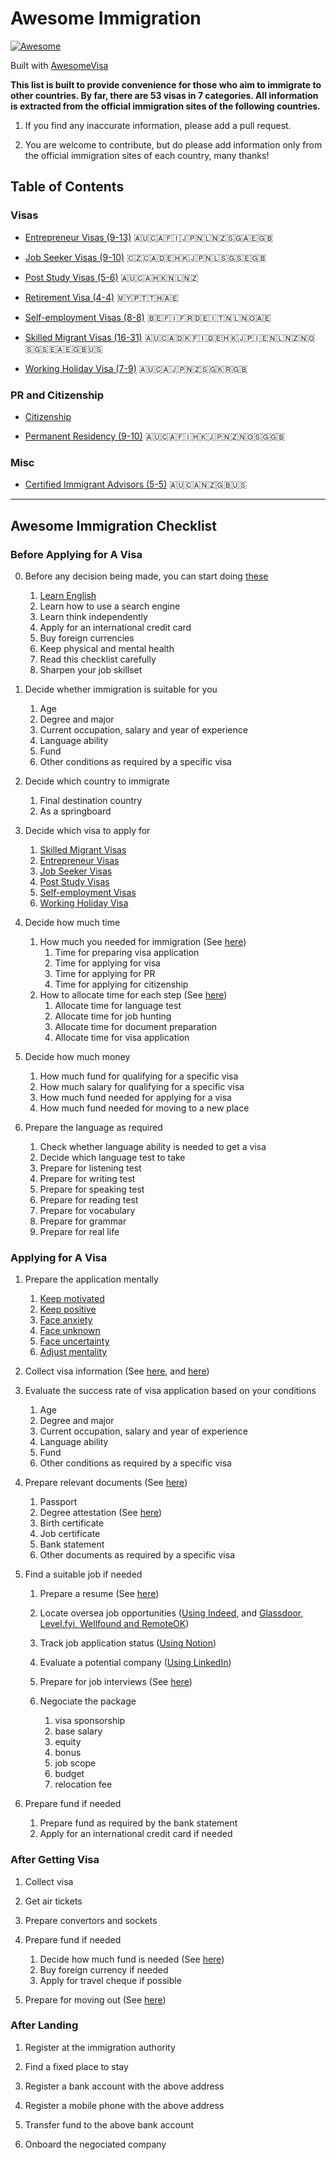 # Awesome Immigration

[![Awesome](https://awesome.re/badge-flat2.svg)](https://awesome.re)

Built with [AwesomeVisa](https://awesomevisa.com)

__This list is built to provide convenience for those who aim to immigrate to other countries. By far, there are 53 visas in 7 categories. All information is extracted from the official immigration sites of the following countries.__

1. If you find any inaccurate information, please add a pull request.

2. You are welcome to contribute, but do please add information only from the official immigration sites of each country, many thanks!

## Table of Contents

### Visas

- [Entrepreneur Visas (9-13)](https://github.com/AwesomeVisa/awesome-immigration/blob/master/entrepreneur.md) 🇦🇺🇨🇦🇫🇮🇯🇵🇳🇱🇳🇿🇸🇬🇦🇪🇬🇧

- [Job Seeker Visas (9-10)](https://github.com/AwesomeVisa/awesome-immigration/blob/master/jobseeker.md) 🇨🇿🇨🇦🇩🇪🇭🇰🇯🇵🇳🇱🇸🇬🇸🇪🇬🇧

- [Post Study Visas (5-6)](https://github.com/AwesomeVisa/awesome-immigration/blob/master/post_study.md) 🇦🇺🇨🇦🇭🇰🇳🇱🇳🇿

- [Retirement Visa (4-4)](https://github.com/AwesomeVisa/awesome-immigration/blob/master/retirement.md) 🇲🇾🇵🇹🇹🇭🇦🇪

- [Self-employment Visas (8-8)](https://github.com/AwesomeVisa/awesome-immigration/blob/master/self_employment.md) 🇧🇪🇫🇮🇫🇷🇩🇪🇮🇹🇳🇱🇳🇴🇦🇪

- [Skilled Migrant Visas (16-31)](https://github.com/AwesomeVisa/awesome-immigration/blob/master/skilled.md) 🇦🇺🇨🇦🇩🇰🇫🇮🇩🇪🇭🇰🇯🇵🇮🇪🇳🇱🇳🇿🇳🇴🇸🇬🇸🇪🇦🇪🇬🇧🇺🇸

- [Working Holiday Visa (7-9)](https://github.com/AwesomeVisa/awesome-immigration/blob/master/whv.md) 🇦🇺🇨🇦🇯🇵🇳🇿🇸🇬🇰🇷🇬🇧

### PR and Citizenship

- [Citizenship](https://github.com/AwesomeVisa/awesome-immigration/blob/master/citizenship.md)

- [Permanent Residency (9-10)](https://github.com/AwesomeVisa/awesome-immigration/blob/master/PR.md) 🇦🇺🇨🇦🇫🇮🇭🇰🇯🇵🇳🇿🇳🇴🇸🇬🇬🇧

### Misc

- [Certified Immigrant Advisors (5-5)](https://github.com/AwesomeVisa/awesome-immigration/blob/master/advisor.md) 🇦🇺🇨🇦🇳🇿🇬🇧🇺🇸

---

## Awesome Immigration Checklist

### Before Applying for A Visa

0. Before any decision being made, you can start doing [these](https://letters.acacess.com/exodus-2-7/)

   1. [Learn English](https://letters.acacess.com/exodus-2-10/)
   2. Learn how to use a search engine
   3. Learn think independently
   4. Apply for an international credit card
   5. Buy foreign currencies
   6. Keep physical and mental health
   7. Read this checklist carefully
   8. Sharpen your job skillset

2. Decide whether immigration is suitable for you

   1. Age
   2. Degree and major
   3. Current occupation, salary and year of experience
   4. Language ability
   5. Fund
   6. Other conditions as required by a specific visa

3. Decide which country to immigrate

   1. Final destination country
   2. As a springboard 

4. Decide which visa to apply for

   1. [Skilled Migrant Visas](https://github.com/AwesomeVisa/awesome-immigration/blob/master/skilled.md)
   2. [Entrepreneur Visas](https://github.com/AwesomeVisa/awesome-immigration/blob/master/entrepreneur.md)
   3. [Job Seeker Visas](https://github.com/AwesomeVisa/awesome-immigration/blob/master/jobseeker.md)
   4. [Post Study Visas](https://github.com/AwesomeVisa/awesome-immigration/blob/master/post_study.md)
   5. [Self-employment Visas](https://github.com/AwesomeVisa/awesome-immigration/blob/master/self_employment.md)
   6. [Working Holiday Visa](https://github.com/AwesomeVisa/awesome-immigration/blob/master/whv.md)
  
5. Decide how much time

   1. How much you needed for immigration (See [here](https://letters.acacess.com/exodus-2-19/))
      1. Time for preparing visa application
      2. Time for applying for visa
      3. Time for applying for PR
      4. Time for applying for citizenship 
   3. How to allocate time for each step (See [here](https://letters.acacess.com/exodus-2-17/))
      1. Allocate time for language test
      2. Allocate time for job hunting
      3. Allocate time for document preparation
      4. Allocate time for visa application
     
6. Decide how much money

    1. How much fund for qualifying for a specific visa
    2. How much salary for qualifying for a specific visa
    3. How much fund needed for applying for a visa
    4. How much fund needed for moving to a new place

8. Prepare the language as required

   1. Check whether language ability is needed to get a visa
   2. Decide which language test to take
   3. Prepare for listening test
   4. Prepare for writing test
   5. Prepare for speaking test
   6. Prepare for reading test
   7. Prepare for vocabulary
   8. Prepare for grammar
   9. Prepare for real life

### Applying for A Visa

1. Prepare the application mentally
   1. [Keep motivated](https://letters.acacess.com/exodus-2-22/)
   2. [Keep positive](https://letters.acacess.com/exodus-2-16/)
   3. [Face anxiety](https://letters.acacess.com/exodus-2-11/)
   4. [Face unknown](https://letters.acacess.com/exodus-2-9/)
   5. [Face uncertainty](https://letters.acacess.com/exodus-1-15/)
   6. [Adjust mentality](https://letters.acacess.com/exodus-1-4/)

2. Collect visa information (See [here](https://letters.acacess.com/exodus-2-1/), and [here](https://letters.acacess.com/exodus-03/))

3. Evaluate the success rate of visa application based on your conditions

   1. Age
   2. Degree and major
   3. Current occupation, salary and year of experience
   4. Language ability
   5. Fund
   6. Other conditions as required by a specific visa

4. Prepare relevant documents (See [here](https://letters.acacess.com/exodus-2-21/))

   1. Passport
   2. Degree attestation (See [here](https://letters.acacess.com/exodus-2-23/))
   3. Birth certificate
   4. Job certificate
   5. Bank statement
   6. Other documents as required by a specific visa

5. Find a suitable job if needed

   1. Prepare a resume (See [here](https://letters.acacess.com/exodus-06/))
   2. Locate oversea job opportunities ([Using Indeed](https://letters.acacess.com/exodus-02/), and [Glassdoor, Level.fyi, Wellfound and RemoteOK](https://letters.acacess.com/exodus-2-14/))
   3. Track job application status ([Using Notion](https://letters.acacess.com/exodus-2-8/))
   4. Evaluate a potential company ([Using LinkedIn](https://letters.acacess.com/exodus-2-4/))
   5. Prepare for job interviews (See [here](https://letters.acacess.com/exodus-09/))
   6. Negociate the package

      1. visa sponsorship
      2. base salary
      3. equity
      4. bonus
      5. job scope
      6. budget
      7. relocation fee

6. Prepare fund if needed
   
   1. Prepare fund as required by the bank statement
   2. Apply for an international credit card if needed

### After Getting Visa

1. Collect visa 

2. Get air tickets

3. Prepare convertors and sockets

4. Prepare fund if needed
   
   1. Decide how much fund is needed (See [here](https://letters.acacess.com/exodus-2-3/))
   2. Buy foreign currency if needed
   3. Apply for travel cheque if possible
  
5. Prepare for moving out (See [here](https://letters.acacess.com/exodus-2-25/))

### After Landing

1. Register at the immigration authority

2. Find a fixed place to stay

3. Register a bank account with the above address

4. Register a mobile phone with the above address

5. Transfer fund to the above bank account

6. Onboard the negociated company
